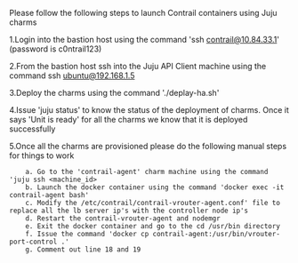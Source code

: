 Please follow the following steps to launch Contrail containers using Juju charms

1.Login into the bastion host using the command 'ssh contrail@10.84.33.1' (password is c0ntrail123)

2.From the bastion host ssh into the Juju API Client machine using the command ssh ubuntu@192.168.1.5

3.Deploy the charms using the command './deplay-ha.sh'

4.Issue 'juju status' to know the status of the deployment of charms. Once it says 'Unit is ready' for all the charms we know that it is deployed successfully

5.Once all the charms are provisioned please do the following manual steps for things to work

        a. Go to the 'contrail-agent' charm machine using the command 'juju ssh <machine_id>
        b. Launch the docker container using the command 'docker exec -it contrail-agent bash'
        c. Modify the /etc/contrail/contrail-vrouter-agent.conf' file to replace all the lb server ip's with the controller node ip's
        d. Restart the contrail-vrouter-agent and nodemgr
        e. Exit the docker container and go to the cd /usr/bin directory
        f. Issue the command 'docker cp contrail-agent:/usr/bin/vrouter-port-control .'
        g. Comment out line 18 and 19